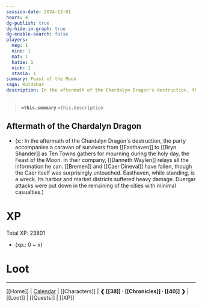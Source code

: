 ```yaml
---
session-date: 2024-12-01
hours: 4
dg-publish: true
dg-hide-in-graph: true
dg-enable-search: false
players:
  meg: 1
  nino: 1
  mat: 1
  katie: 1
  nick: 1
  stasia: 1
summary: Feast of the Moon
saga: Kuldahar
description: In the aftermath of the Chardalyn Dragon's destruction, the party heads to Bryn Shander as Ten Towns gathers for mourning during the Feast of the Moon.
---
```


> **`=this.summary`**
> `=this.description`

## Aftermath of the Chardalyn Dragon
- (x:: In the aftermath of the Chardalyn Dragon's destruction, the party accompanies a caravan of survivors from [[Easthaven]] to [[Bryn Shander]] as Ten Towns gathers for mourning during the holy day, the Feast of the Moon. In their company, [[Danneth Waylen]] relays all the information he can. [[Bremen]] and [[Caer Dineval]] have fallen, though the Caer itself was surprisingly untouched. Easthaven, while standing, is a wreck. Its harbor and market districts suffered heavy damage. Duergar attacks were put down in the remaining of the cities with minimal casualties.)

# XP
Total XP: 23801
- (xp:: 0 ~ x) 

# Loot

---
[[Home]] | [Calendar](https://app.fantasy-calendar.com/calendars/38f9e3f5098bac1f655a4fb4241f35eb) | [[Characters]] | **❮ [[38]] · [[Chronicles]] ·  [[40]] ❯** | [[Loot]] | [[Quests]]  | [[XP]]